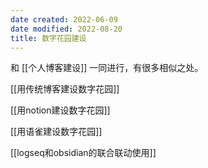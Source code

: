 ```yaml
---
date created: 2022-06-09
date modified: 2022-08-20
title: 数字花园建设
---
```


和 [[个人博客建设]] 一同进行，有很多相似之处。

[[用传统博客建设数字花园]]

[[用notion建设数字花园]]

[[用语雀建设数字花园]]

[[logseq和obsidian的联合联动使用]]
